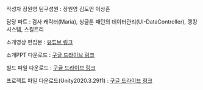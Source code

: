 작성자 장원영
팀구성원 : 장원영 김도언 이상훈

담당 파트 : 검사 캐릭터(Maria), 싱글톤 패턴의 데이터관리(UI-DataController), 랭킹시스템, 스킬트리

소개영상 편집본 :  [유튜브 링크](https://youtu.be/THTVPOIGpHY)


소개PPT 다운로드 : [구글 드라이브 링크](https://drive.google.com/file/d/1n9JpRhXjaXcrcsiu_Aox5lSsveP_4Bvv/view?usp=sharing)

빌드 파일 다운로드 : [구글 드라이브 링크](https://drive.google.com/file/d/1oFkVPjJP2OBAzbI1wY8m_z7UtB4Yxk24/view?usp=sharing)

프로젝트 파일 다운로드(Unity2020.3.29f1) : [구글 드라이브 링크](https://drive.google.com/file/d/1ritooL_jO6S_Y3iOHQQWuNrl1cILdVql/view?usp=sharing)
